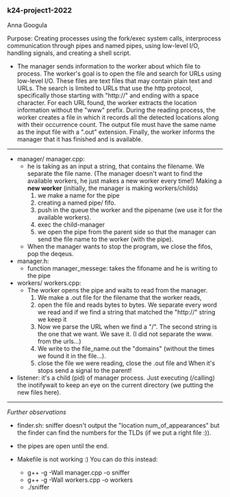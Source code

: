 ### k24-project1-2022
Anna Googula

Purpose: Creating processes using the fork/exec system calls, interprocess communication through pipes and named pipes, using low-level I/O, handling signals, and creating a shell script.
* The manager sends information to the worker about which file to process. The worker's goal is to open the file and search for URLs using low-level I/O. These files are text files that may contain plain text and URLs. The search is limited to URLs that use the http protocol, specifically those starting with "http://" and ending with a space character. For each URL found, the worker extracts the location information without the "www" prefix. During the reading process, the worker creates a file in which it records all the detected locations along with their occurrence count. The output file must have the same name as the input file with a ".out" extension. Finally, the worker informs the manager that it has finished and is available.

------------------
* manager/ manager.cpp: 
    - he is taking as an input a string, that contains the filename. We separate the file name.
    (The manager doesn't want to find the available workers, he just makes a new worker every time!)
    Making a __new worker__ (initially, the manager is making workers/childs) 
        1) we make a name for the pipe
        2) creating a named pipe/ fifo.
        3) push in the queue the worker and the pipename (we use it for the available workers).
        4) exec the child-manager
        5) we open the pipe from the parent side so that the manager can send the file name to the worker (with the pipe).
    - When the manager wants to stop the program, we close the fifos, pop the deqeus.
* manager.h: 
    - function manager_messege: takes the fifoname and he is writing to the pipe
* workers/ workers.cpp:
    - The worker opens the pipe and waits to read from the manager.
        1) We make a .out file for the filename that the worker reads,
        2) open the file and reads bytes to bytes. We separate every word we read and if we find a string that matched the "http://" string we keep it
        3) Now we parse the URL when we find a "/". The second string is the one that we want. We save it. (I did not separate the www. from the urls...) 
        4) We write to the file_name.out the "domains" (without the times we found it in the file...).
        5) close the file we were reading, close the .out file and 
        When it's stops send a signal to the parent! 
* listener: it's a child (pid) of manager process. Just executing (/calling) the inotifywait to keep an eye on the current directory (we putting the new files here).

-----------------------------------------------------------------------------------------------------------
*Further observations*
- finder.sh: sniffer doesn't output the "location num_of_appearances" but the finder can find the       numbers for the TLDs (if we put a right file :)).
- the pipes are open until the end.
- Makefile is not working :) You can do this instead:
  
    - g++ -g -Wall manager.cpp -o sniffer 
    - g++ -g -Wall workers.cpp -o workers
    - ./sniffer

